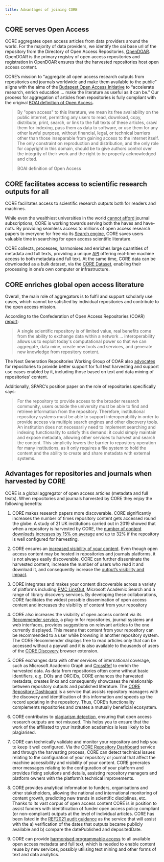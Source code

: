```yaml
---
title: Advantages of joining CORE
---
```


## CORE serves Open Access

CORE aggregates open access articles from data providers around the world. For
the majority of data providers, we identify the oai base url of the repository
from the Directory of Open Access Repositories, [OpenDOAR][open-doar].
OpenDOAR is the primary registry of open access repositories and registration
in OpenDOAR ensures that the harvested repositories host open access content.

CORE’s mission to “aggregate all open access research outputs from
repositories and journals worldwide and make them available to the public”
aligns with the aims of the [Budapest Open Access Initiative][oa-initiative]
to “accelerate research, enrich education … make the literature as useful as
it can be.” Our process for aggregation of articles from repositories is fully
compliant with the original [BOAI definition of Open Access][oa-definition].

> By "open access" to this literature, we mean its free availability on
> the public internet, permitting any users to read, download, copy,
> distribute, print, search, or link to the full texts of these articles,
> crawl them for indexing, pass them as data to software, or use them for
> any other lawful purpose, without financial, legal, or technical
> barriers other than those inseparable from gaining access to the
> internet itself. The only constraint on reproduction and distribution,
> and the only role for copyright in this domain, should be to give
> authors control over the integrity of their work and the right to be
> properly acknowledged and cited.
>
> <footer class="blockquote-footer">BOAI definition of Open Access</footer>

[open-doar]: http://v2.sherpa.ac.uk/opendoar/
[oa-initiative]: https://www.budapestopenaccessinitiative.org/boai-10-recommendations
[oa-definition]: https://www.budapestopenaccessinitiative.org/read

## CORE facilitates access to scientific research outputs for all

CORE facilitates access to scientific research outputs both for readers and
machines.

While even the wealthiest universities in the world [cannot
afford][harvard-cannot-afford] journal subscriptions, CORE is working towards
serving both the haves and have-nots. By providing seamless access to millions
of open access research papers to everyone for free via its [Search
engine](/), CORE saves users valuable time in searching for open
access scientific literature.

CORE collects, processes, harmonises and enriches large quantities of metadata
and full texts, providing a unique [API](~services/api) offering real-time
machine access to both metadata and full text. At the same time, CORE data can
be downloaded as a bulk dataset, via the [CORE Dataset](~services/dataset),
enabling their processing in one’s own computer or infrastructure.

[harvard-cannot-afford]: https://www.theguardian.com/science/2012/apr/24/harvard-university-journal-publishers-prices#:~:text=A%20memo%20from%20Harvard%20Library,library%20around%20%243.5m%20a%20year.

## CORE enriches global open access literature

Overall, the main role of aggregators is to fulfil and support scholarly use
cases, which cannot be satisfied by individual repositories and contribute to
the open access mission.

According to the Confederation of Open Access Repositories (COAR)
[report][coar-report]:

> A single scientific repository is of limited value, real benefits come from
> the ability to exchange data within a network … interoperability allows us to
> exploit today's computational power so that we can aggregate, data mine,
> create new tools and services, and generate new knowledge from repository
> content.


The Next Generation Repositories Working Group of COAR also
[advocates][nextgen-repos] for repositories to provide better support for full
text harvesting and support use cases enabled by it, including those based on
text and data mining of repositories’ content.

Additionally, SPARC’s position paper on the role of repositories specifically
says:

> For the repository to provide access to the broader research community,
> users outside the university must be able to find and retrieve
> information from the repository. Therefore, institutional repository
> systems must be able to support interoperability in order to provide
> access via multiple search engines and other discovery tools. An
> institution does not necessarily need to implement searching and
> indexing functionality to satisfy this demand: it could simply maintain
> and expose metadata, allowing other services to harvest and search the
> content. This simplicity lowers the barrier to repository operation for
> many institutions, as it only requires a file system to hold the content
> and the ability to create and share metadata with external systems.

[coar-report]: https://www.coar-repositories.org/files/A-Case-for-Interoperability-Final-Version.pdf
[nextgen-repos]: https://www.coar-repositories.org/files/NGR-Final-Formatted-Report-cc.pdf

## Advantages for repositories and journals when harvested by CORE

CORE is a global aggregator of open access articles (metadata and full texts).
When repositories and journals harvested by CORE they enjoy the following
benefits:

1.  CORE makes research papers more discoverable. CORE significantly
    increases the number of times repository content gets accessed round the
    globe. A study of 21 UK institutions carried out in 2019 showed that
    when a repository is harvested by CORE, the [number of content downloads
    increases by 15% on average][increase-1] and up to 32% if the repository
    is well configured for harvesting.

2.  CORE ensures an [increased visibility of your content][increase-2].
    Even though open access content may be hosted in repositories and journals
    platforms, it is not always easily discoverable. CORE can further
    disseminate the harvested content, increase the number of users who read
    it and download it, and consequently increase the [output’s visibility and
    impact][oa-discovery-impact].

3.  CORE integrates and makes your content discoverable across a variety
    of platforms including [PMC LinkOut][pmc-linkout], Microsoft Academic
    Search and a range of library discovery services. By developing these
    collaborations, CORE facilitates the widest possible dissemination of open
    access content and increases the visibility of content from your
    repository

4.  CORE also increases the visibility of open access content via its
    [Recommender service](~services/recommender), a plug-in for
    repositories, journal systems and web interfaces, provides suggestions
    on relevant articles to the one currently displayed. This means that
    content from your repository can be recommended to a user while browsing
    in another repository system. The CORE Recommender displays free to read
    articles only that can be accessed without a paywall and it is also
    available to thousands of users of the [CORE Discovery](~services/discovery)
    browser extension.

5.  CORE exchanges data with other services of international coverage,
    such as Microsoft Academic Graph and [CrossRef][mucc] to enrich the
    harvested data. As data from repositories often come without basic
    identifiers, e.g. DOIs and ORCIDs, CORE enhances the harvested metadata,
    creates links and consequently showcases the relationship between
    repository outputs and published literature. The [CORE Repository
    Dashboard](~services/repository-dashboard) is a service that assists
    repository managers with the discovery and identification of this
    information and speeds up the record updating in the repository. Thus,
    CORE’s functionality complements repositories and creates a mutually
    beneficial ecosystem.

6.  CORE contributes to [plagiarism detection][turnitin-partnership], ensuring
    that open access research outputs are not misused. This helps you to
    ensure that the work of the affiliated to your institution academics is
    less likely to be plagiarised.

7.  CORE can technically validate and monitor your repository and help you
    to keep it well configured. Via the [CORE Repository
    Dashboard](~services/repository-dashboard) service and through the
    harvesting process, CORE can detect technical issues relating to the
    configuration of your repository or journal that affect the machine
    accessibility and visibility of your content. CORE generates error
    messages relating to the configuration of your platform and provides
    fixing solutions and details, assisting repository managers and platform
    owners with the platform’s technical improvements.

8.  CORE provides analytical information to funders, organisations and
    other stakeholders, allowing the national and international monitoring
    of content growth, predicting new trends in scientific disciplines, etc.
    Thanks to its vast corpus of open access content CORE is in position to
    assist funders with identification of funder open access policy
    compliant (or non-compliant) outputs at the level of individual
    articles. CORE has been listed in the [REF2021 audit guidance][ref-audit]
    as the service that will assist with the a) verification of the dates that
    outputs became publicly available and b) compare the datePublished and
    depositedDate.

9.  CORE can provide [harmonised programmable
    access](~services#access-to-raw-data) to all available open
    access metadata and full text, which is needed to enable content reuse
    by new services, possibly utilising text mining and other forms of text
    and data analytics.

[increase-1]: https://scholarlycommunications.jiscinvolve.org/wp/2020/03/19/being-an-enabling-infrastructure-core-makes-open-access-more-visible-and-reusable/
[increase-2]: http://oro.open.ac.uk/37824/
[pmc-linkout]: https://blog.core.ac.uk/2020/01/30/core-update-for-october-to-december-2019/#CORE_collaborations_and_negotiations
[oa-discovery-impact]: https://www.jisc.ac.uk/guides/open-access-discovery-usage-and-impact
[mucc]: https://scholarlycommunications.jiscinvolve.org/wp/2020/02/24/core-raises-repository-data-quality-by-consolidating-information-from-external-datasets/
[turnitin-partnership]: https://www.turnitin.com/press/turnitin-partners-with-core
[ref-audit]: https://www.ref.ac.uk/publications/audit-guidance-201904/
